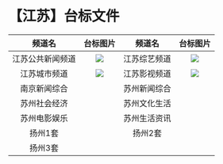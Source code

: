 # 【江苏】台标文件
|频道名|台标图片|频道名|台标图片|
|:---:|:---:|:---:|:---:|
|江苏公共新闻频道|<img src="https://github.com/atsushi444/iptv/blob/main/logo/other/Jiangsu1.png">|江苏综艺频道|<img src="https://github.com/atsushi444/iptv/blob/main/logo/other/Jiangsu3.png">|
|江苏城市频道|<img src="https://github.com/atsushi444/iptv/blob/main/logo/other/Jiangsu2.png">|江苏影视频道|<img src="https://github.com/atsushi444/iptv/blob/main/logo/other/Jiangsu4.png">|
|南京新闻综合|<img src="">|苏州新闻综合|<img src="">|
|苏州社会经济|<img src="">|苏州文化生活|<img src="">|
|苏州电影娱乐|<img src="">|苏州生活资讯|<img src="">|
|扬州1套|<img src="">|扬州2套|<img src="">|
|扬州3套|<img src="">||<img src="">|

